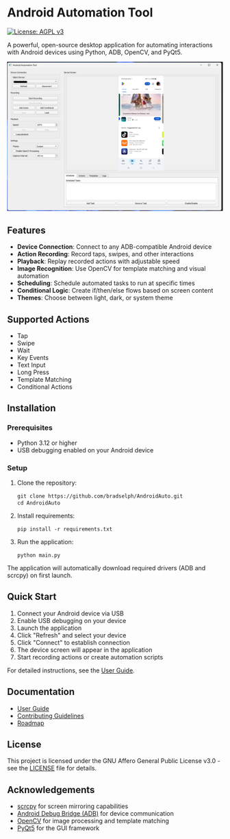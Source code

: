 # Android Automation Tool

[![License: AGPL v3](https://img.shields.io/badge/License-AGPL%20v3-blue.svg)](https://www.gnu.org/licenses/agpl-3.0)

A powerful, open-source desktop application for automating interactions with Android devices using Python, ADB, OpenCV, and PyQt5.

![Android Automation Tool Screenshot](docs/images/Screenshot.png)

## Features

-  **Device Connection**: Connect to any ADB-compatible Android device
-  **Action Recording**: Record taps, swipes, and other interactions
-  **Playback**: Replay recorded actions with adjustable speed
-  **Image Recognition**: Use OpenCV for template matching and visual automation
-  **Scheduling**: Schedule automated tasks to run at specific times
-  **Conditional Logic**: Create if/then/else flows based on screen content
-  **Themes**: Choose between light, dark, or system theme

## Supported Actions

- Tap
- Swipe
- Wait
- Key Events
- Text Input
- Long Press
- Template Matching
- Conditional Actions

## Installation

### Prerequisites

- Python 3.12 or higher
- USB debugging enabled on your Android device

### Setup

1. Clone the repository:
   ```
   git clone https://github.com/bradselph/AndroidAuto.git
   cd AndroidAuto
   ```

2. Install requirements:
   ```
   pip install -r requirements.txt
   ```

3. Run the application:
   ```
   python main.py
   ```

The application will automatically download required drivers (ADB and scrcpy) on first launch.

## Quick Start

1. Connect your Android device via USB
2. Enable USB debugging on your device
3. Launch the application
4. Click "Refresh" and select your device
5. Click "Connect" to establish connection
6. The device screen will appear in the application
7. Start recording actions or create automation scripts

For detailed instructions, see the [User Guide](USER_GUIDE.md).

## Documentation

- [User Guide](USER_GUIDE.md)
- [Contributing Guidelines](CONTRIBUTING.md)
- [Roadmap](ROADMAP.md)

## License

This project is licensed under the GNU Affero General Public License v3.0 - see the [LICENSE](LICENSE) file for details.

## Acknowledgements

- [scrcpy](https://github.com/Genymobile/scrcpy) for screen mirroring capabilities
- [Android Debug Bridge (ADB)](https://developer.android.com/studio/command-line/adb) for device communication
- [OpenCV](https://opencv.org/) for image processing and template matching
- [PyQt5](https://www.riverbankcomputing.com/software/pyqt/) for the GUI framework
